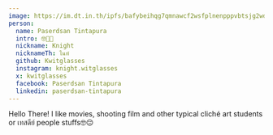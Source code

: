 ```yaml
---
image: https://im.dt.in.th/ipfs/bafybeihqg7qmnawcf2wsfplnenpppvbtsjg2wdyrvfvyl72hnl5l7d3geq/knightwitglasses.webp
person:
  name: Paserdsan Tintapura
  intro: 🤓🎥📸
  nickname: Knight
  nicknameTh: ไนท์
  github: Kwitglasses
  instagram: knight.witglasses
  x: kwitglasses
  facebook: Paserdsan Tintapura
  linkedin: paserdsan-tintapura
---
```


Hello There! I like movies, shooting film and other typical cliché art students or เทสดีย์ people stuffs🤓😔
